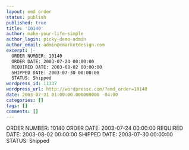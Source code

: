 ```yaml
---
layout: emd_order
status: publish
published: true
title: '10140'
author: make-your-life-simple
author_login: picky-demo-admin
author_email: admin@emarketdesign.com
excerpt: |-
  ORDER NUMBER: 10140
  ORDER DATE: 2003-07-24 00:00:00
  REQUIRED DATE: 2003-08-02 00:00:00
  SHIPPED DATE: 2003-07-30 00:00:00
  STATUS: Shipped
wordpress_id: 11337
wordpress_url: http://wordpressc.com/?emd_order=10140
date: 2003-07-31 01:00:00.000000000 -04:00
categories: []
tags: []
comments: []
---
```

ORDER NUMBER: 10140
ORDER DATE: 2003-07-24 00:00:00
REQUIRED DATE: 2003-08-02 00:00:00
SHIPPED DATE: 2003-07-30 00:00:00
STATUS: Shipped
